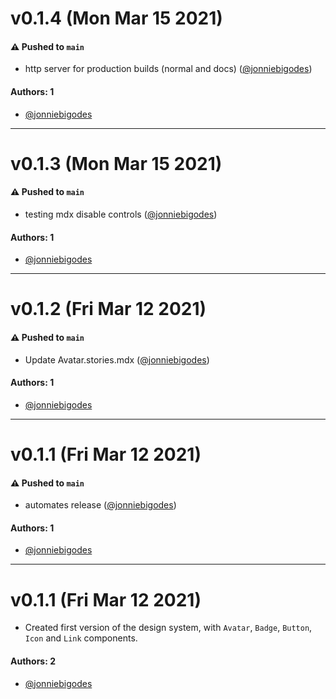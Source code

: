 # v0.1.4 (Mon Mar 15 2021)

#### ⚠️ Pushed to `main`

- http server for production builds (normal and docs) ([@jonniebigodes](https://github.com/jonniebigodes))

#### Authors: 1

- [@jonniebigodes](https://github.com/jonniebigodes)

---

# v0.1.3 (Mon Mar 15 2021)

#### ⚠️ Pushed to `main`

- testing mdx disable controls ([@jonniebigodes](https://github.com/jonniebigodes))

#### Authors: 1

- [@jonniebigodes](https://github.com/jonniebigodes)

---

# v0.1.2 (Fri Mar 12 2021)

#### ⚠️ Pushed to `main`

- Update Avatar.stories.mdx ([@jonniebigodes](https://github.com/jonniebigodes))

#### Authors: 1

- [@jonniebigodes](https://github.com/jonniebigodes)

---

# v0.1.1 (Fri Mar 12 2021)

#### ⚠️ Pushed to `main`

- automates release ([@jonniebigodes](https://github.com/jonniebigodes))

#### Authors: 1

- [@jonniebigodes](https://github.com/jonniebigodes)

---

# v0.1.1 (Fri Mar 12 2021)

- Created first version of the design system, with `Avatar`, `Badge`, `Button`, `Icon` and `Link` components.

#### Authors: 2

- [@jonniebigodes](https://github.com/jonniebigodes)

